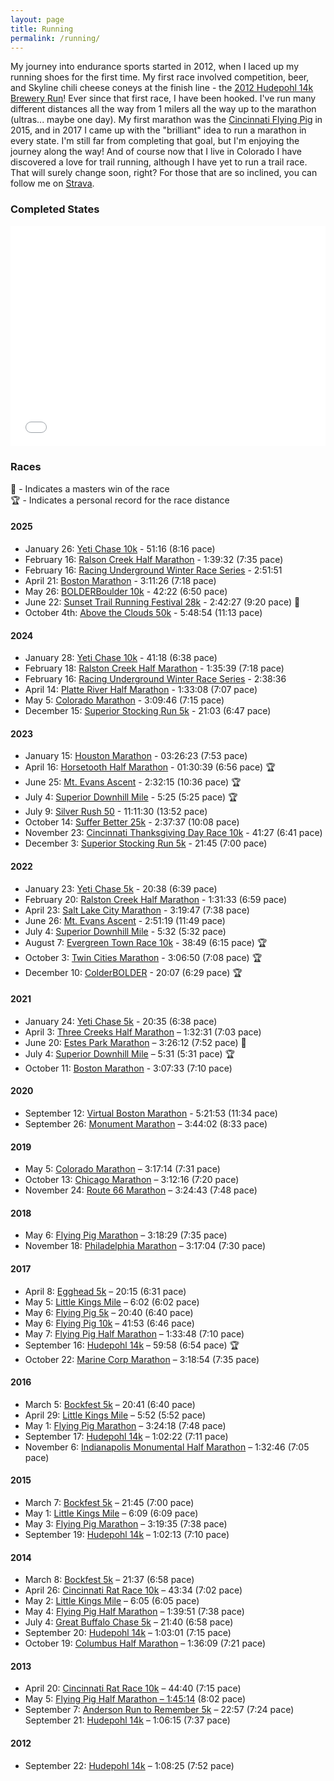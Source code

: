 ```yaml
---
layout: page
title: Running
permalink: /running/
---
```


My journey into endurance sports started in 2012, when I laced up my running shoes for the first time. My first race involved competition, beer, and Skyline chili cheese coneys at the finish line - the <a href="https://hudy14krun.com/">2012 Hudepohl 14k Brewery Run</a>! Ever since that first race, I have been hooked. I've run many different distances all the way from 1 milers all the way up to the marathon (ultras... maybe one day). My first marathon was the <a href="https://flyingpigmarathon.com/">Cincinnati Flying Pig</a> in 2015, and in 2017 I came up with the "brilliant" idea to run a marathon in every state. I'm still far from completing that goal, but I'm enjoying the journey along the way! And of course now that I live in Colorado I have discovered a love for trail running, although I have yet to run a trail race. That will surely change soon, right? For those that are so inclined, you can follow me on <a href="https://www.strava.com/athletes/jdhunt">Strava</a>. 

<h3>Completed States</h3>
<div style="max-width:980px;margin:5px auto 10px auto;font-size:14px;"><div style="position:relative;padding: 0 0 70% 0;height:0;overflow:hidden;"><iframe style="position:absolute;top:0;left:0;width:100%;height:100%;" src="//www.fla-shop.com/visited-states/embed/?st=CO%2CIL%2CMA%2CMN%2CNE%2COH%2COK%2CPA%2CTX%2CUT%2CVA&vc=1ca032&uc=90cfea&hc=40bfa6&bc=ffffff&sl=on" frameborder="0" scrolling="no"></iframe></div>

<h3>Races</h3>
🥇 - Indicates a masters win of the race<br />
🏆 - Indicates a personal record for the race distance

<div id="races-by-year">
    <h4>2025</h4>
    <ul>
        <li>January 26: <a href="https://racingunderground.racetecresults.com/myresults.aspx?uid=16436-654-2-62695">Yeti Chase 10k</a> - 51:16 (8:16 pace)</li>
        <li>February 16: <a href="https://racingunderground.racetecresults.com/myresults.aspx?uid=16436-5128-2-62992">Ralson Creek Half Marathon</a> - 1:39:32 (7:35 pace)</li>
        <li>February 16: <a href="https://racingunderground.racetecresults.com/myresults.aspx?uid=16436-5128-4-62910">Racing Underground Winter Race Series</a> - 2:51:51</li>
        <li>April 21: <a href="https://results.baa.org/2025/?content=detail&fpid=list&pid=list&idp=9TGHS6FF1B02CC&lang=EN_CAP&event=R&event_main_group=runner&page=18&search%5Bsex%5D=M&search%5Bage_class%5D=3&search_event=R">Boston Marathon</a> - 3:11:26 (7:18 pace)</li>
        <li>May 26: <a href="https://www.bolderboulder.com/races/2025-bolderboulder/?search=Jonathan+Hunt&age=&gender=">BOLDERBoulder 10k</a> - 42:22 (6:50 pace)</li>
        <li>June 22: <a href="https://runsignup.com/Race/Results/145382/IndividualResult/Ttqt?resultSetId=559337#U18590563">Sunset Trail Running Festival 28k</a> - 2:42:27 (9:20 pace) 🥇</li>
        <li>October 4th: <a href="https://ultrasignup.com/results_event.aspx?did=124925">Above the Clouds 50k</a> - 5:48:54 (11:13 pace)</li>
    </ul>
    <h4>2024</h4>
    <ul>
        <li>January 28: <a href="https://racingunderground.racetecresults.com/myresults.aspx?uid=16436-633-2-41545">Yeti Chase 10k</a> - 41:18 (6:38 pace)</li>
        <li>February 18: <a href="https://www.racetecresults.com/myresults.aspx?CId=16436&RId=634&EId=2&AId=42077">Ralston Creek Half Marathon</a> - 1:35:39 (7:18 pace)</li>
        <li>February 16: <a href="https://racingunderground.racetecresults.com/myresults.aspx?uid=16436-634-4-42406">Racing Underground Winter Race Series</a> - 2:38:36</li>
        <li>April 14: <a href="https://raceday.enmotive.com/#/events/2024-platte-river-half-marathon-relay/registrants/24e2c721-4ef8-422a-9134-8d509c3ad79c">Platte River Half Marathon</a> - 1:33:08 (7:07 pace)</li>
        <li>May 5: <a href="https://raceday.enmotive.com/#/events/2024-colorado-marathon/registrants/f00771b4-1e83-4f7f-8fbf-46a534cf7b3b">Colorado Marathon</a> - 3:09:46 (7:15 pace)</li>
        <li>December 15: <a href="https://racingunderground.racetecresults.com/myresults.aspx?uid=16436-653-1-62101">Superior Stocking Run 5k</a> - 21:03 (6:47 pace)</li>
    </ul>
    <h4>2023</h4>
    <ul>
        <li>January 15: <a href="https://www.delmopro.com/results-site/houston-marathon-results-details?hou_results_id=248296&hou_results_pid=RU2XC4BD">Houston Marathon</a> - 03:26:23 (7:53 pace)</li>
        <li>April 16: <a href="https://runsignup.com/Race/Results/80252/IndividualResult/dJtf?resultSetId=375155#U18590563">Horsetooth Half Marathon</a> - 01:30:39 (6:56 pace) 🏆</li>
        <li>June 25: <a href="https://racingunderground.racetecresults.com/myresults.aspx?uid=16436-540-2-284095">Mt. Evans Ascent</a> - 2:32:15 (10:36 pace) 🏆</li>
        <li>July 4: <a href="https://my.raceresult.com/251703/results">Superior Downhill Mile</a> - 5:25 (5:25 pace) 🏆</li>
        <li>July 9: <a href="https://www.athlinks.com/event/205238/results/Event/1049558/Course/2359813/Bib/472">Silver Rush 50</a> - 11:11:30 (13:52 pace)</li>
        <li>October 14: <a href="https://my.raceresult.com/266058/">Suffer Better 25k</a> - 2:37:37 (10:08 pace)</li>
        <li>November 23: <a href="https://onlineraceresults.com/race/view_race.php?race_id=77270&re_NO=e.g.%2C+1946&re_FN=Jonathan&re_LN=Hunt&re_CITY=&re_STATE=&re_DIVISION=&submit_action=select_result&race_id=77270#results">Cincinnati Thanksgiving Day Race 10k</a> - 41:27 (6:41 pace)</li>
        <li>December 3: <a href="https://racingunderground.racetecresults.com/myresults.aspx?uid=16436-632-1-41174">Superior Stocking Run 5k</a> - 21:45 (7:00 pace)</li>
    </ul>
    <h4>2022</h4>
    <ul>
        <li>January 23: <a href="https://racingunderground.racetecresults.com/myresults.aspx?uid=16436-535-1-277696">Yeti Chase 5k</a> - 20:38 (6:39 pace)</li>
        <li>February 20: <a href="https://racingunderground.racetecresults.com/myresults.aspx?uid=16436-536-2-278081">Ralston Creek Half Marathon</a> - 1:31:33 (6:59 pace)</li>
        <li>April 23: <a href="https://www.athlinks.com/event/20457/results/Event/1003533/Course/2188967/Bib/924">Salt Lake City Marathon</a> - 3:19:47 (7:38 pace)</li>
        <li>June 26: <a href="https://racingunderground.racetecresults.com/myresults.aspx?uid=16436-540-2-284095">Mt. Evans Ascent</a> - 2:51:19 (11:49 pace)</li>
        <li>July 4: <a href="https://racingunderground.racetecresults.com/myresults.aspx?uid=16436-562-1-286035">Superior Downhill Mile</a> - 5:32 (5:32 pace)</li>
        <li>August 7: <a href="https://racingunderground.racetecresults.com/myresults.aspx?uid=16436-409-2-22021">Evergreen Town Race 10k</a> - 38:49 (6:15 pace) 🏆</li>
        <li>October 3: <a href="https://www.mtecresults.com/runner/show?race=14047&email=1&rid=5073">Twin Cities Marathon</a> - 3:06:50 (7:08 pace) 🏆</li>
        <li>December 10: <a href="https://www.bolderboulder.com/colder-2022-race-results/">ColderBOLDER</a> - 20:07 (6:29 pace) 🏆</li>
    </ul>
    <h4>2021</h4>
    <ul>
        <li>January 24: <a href="https://racingunderground.racetecresults.com/myresults.aspx?uid=16436-470-1-243137">Yeti Chase 5k</a> - 20:35 (6:38 pace)</li>
        <li>April 3: <a href="https://racingunderground.racetecresults.com/myresults.aspx?uid=16436-474-1-244100">Three Creeks Half Marathon</a> – 1:32:31 (7:03 pace)</li>
        <li>June 20: <a href="https://results.sporthive.com/events/6810199152168940800/races/478387/bib/58">Estes Park Marathon</a> – 3:26:12 (7:52 pace) 🥇</li>
        <li>July 4: <a href="https://racingunderground.racetecresults.com/myresults.aspx?uid=16436-492-1-251443">Superior Downhill Mile</a> – 5:31 (5:31 pace) 🏆</li>
        <li>October 11: <a href="https://boston.r.mikatiming.com/2021/?content=detail&fpid=search&pid=search&idp=9TGHS6FF145F2F&lang=EN_CAP&event=R&event_main_group=runner&search%5Bname%5D=Hunt&search%5Bfirstname%5D=Jonathan&search_event=R">Boston Marathon</a> - 3:07:33 (7:10 pace)</li>
    </ul>
    <h4>2020</h4>
    <ul>
        <li>September 12: <a href="https://www.strava.com/activities/4050393715">Virtual Boston Marathon</a> - 5:21:53 (11:34 pace)</li>
        <li>September 26: <a href="https://racingunderground.racetecresults.com/myresults.aspx?uid=16436-449-1-228032">Monument Marathon</a> – 3:44:02 (8:33 pace)</li>
    </ul>
    <h4>2019</h4>
    <ul>
        <li>May 5: <a href="http://results2.xacte.com/#/e/2243/listing/129173?tagcode=346&place=6#place_6th">Colorado Marathon</a> – 3:17:14 (7:31 pace)</li>
        <li>October 13: <a href="https://chicago-history.r.mikatiming.com/2019/?content=detail&fpid=search&pid=search&idp=999999107FA312000022CE73&lang=EN_CAP&event=MAR&lang=EN_CAP&search%5Bname%5D=Hunt&search%5Bfirstname%5D=Jonathan&search_event=MAR">Chicago Marathon</a> – 3:12:16 (7:20 pace)</li>
        <li>November 24: <a href="https://events.hakuapp.com/custom_individual_results/?event_id=f7640ec8cd2f0858b2ad&tag_number=4331">Route 66 Marathon</a> – 3:24:43 (7:48 pace)</li>
    </ul>
    <h4>2018</h4>
    <ul>
        <li>May 6: <a href="https://onlineraceresults.com/event/view_event.php?event_id=22127&submit_action=hop&bib=2221">Flying Pig Marathon</a> – 3:18:29 (7:35 pace)</li>
        <li>November 18: <a href="http://live.xacte.com/templates/philadelphiamarathon.com/for-runners/?id=2209&tagcode=944">Philadelphia Marathon</a> – 3:17:04 (7:30 pace)</li>
    </ul>
    <h4>2017</h4>
    <ul>
        <li>April 8: <a href="https://runsignup.com/Race/Results/42319/IndividualResult/kKZz?resultSetId=76747#U18590563">Egghead 5k</a> – 20:15 (6:31 pace)</li>
        <li>May 5: <a href="https://onlineraceresults.com/race/view_individual.php?make_printable=1&bib_num=47577&race_id=57924&type=result">Little Kings Mile</a> – 6:02 (6:02 pace)</li>
        <li>May 6: <a href="https://onlineraceresults.com/race/view_individual.php?make_printable=1&bib_num=37747&race_id=57927&type=result">Flying Pig 5k</a> – 20:40 (6:40 pace)</li>
        <li>May 6: <a href="https://onlineraceresults.com/race/view_individual.php?make_printable=1&bib_num=29196&race_id=57925&type=result">Flying Pig 10k</a> – 41:53 (6:46 pace)</li>
        <li>May 7: <a href="https://onlineraceresults.com/race/view_individual.php?make_printable=1&bib_num=22619&race_id=57932&type=result">Flying Pig Half Marathon</a> – 1:33:48 (7:10 pace)</li>
        <li>September 16: <a href="https://www.onlineraceresults.com/race/view_individual.php?make_printable=1&bib_num=766&race_id=60170&type=result">Hudepohl 14k</a> – 59:58 (6:54 pace) 🏆</li>
        <li>October 22: <a href="http://results.xacte.com/?id=1896&tagcode=23122">Marine Corp Marathon</a> – 3:18:54 (7:35 pace)</li>
    </ul>
    <h4>2016</h4>
    <ul>
        <li>March 5: <a href="https://onlineraceresults.com/race/view_individual.php?make_printable=1&bib_num=320&race_id=51950&type=result">Bockfest 5k</a> – 20:41 (6:40 pace)</li>
        <li>April 29: <a href="https://www.onlineraceresults.com/race/view_individual.php?make_printable=1&bib_num=46065&race_id=52218&type=result">Little Kings Mile</a> – 5:52 (5:52 pace)</li>
        <li>May 1: <a href="https://www.onlineraceresults.com/race/view_individual.php?make_printable=1&bib_num=1865&race_id=52224&type=result">Flying Pig Marathon</a> – 3:24:18 (7:48 pace)</li>
        <li>September 17: <a href="https://onlineraceresults.com/race/view_individual.php?make_printable=1&bib_num=788&race_id=55004&type=result">Hudepohl 14k</a> – 1:02:22 (7:11 pace)</li>
        <li>November 6: <a href="https://onlineraceresults.com/race/view_individual.php?make_printable=1&bib_num=6356&race_id=56465&type=result">Indianapolis Monumental Half Marathon</a> – 1:32:46 (7:05 pace)</li>
    </ul>
    <h4>2015</h4>
    <ul>
        <li>March 7: <a href="https://onlineraceresults.com/race/view_individual.php?make_printable=1&bib_num=343&race_id=45558&type=result">Bockfest 5k</a> – 21:45 (7:00 pace)</li>
        <li>May 1: <a href="https://onlineraceresults.com/race/view_individual.php?make_printable=1&bib_num=44593&race_id=46543&type=result">Little Kings Mile</a> – 6:09 (6:09 pace)</li>
        <li>May 3: <a href="https://onlineraceresults.com/race/view_race.php?race_id=46020&re_FN=&re_LN=Hunt&re_NO=1934&re_CITY=&re_STATE=&re_DIVISION=&submit_action=select_result&race_id=46020#racetop">Flying Pig Marathon</a> – 3:19:35 (7:38 pace)</li>
        <li>September 19: <a href="https://www.onlineraceresults.com/race/view_individual.php?make_printable=1&bib_num=793&race_id=48907&type=result">Hudepohl 14k</a> – 1:02:13 (7:10 pace)</li>
    </ul>
    <h4>2014</h4>
    <ul>
        <li>March 8: <a href="https://www.onlineraceresults.com/race/view_individual.php?make_printable=1&bib_num=235&race_id=37867&type=result">Bockfest 5k</a> – 21:37 (6:58 pace)</li>
        <li>April 26: <a href="http://www.speedy-feet.com/races/2014/0426/rat-ov.htm">Cincinnati Rat Race 10k</a> – 43:34 (7:02 pace)</li>
        <li>May 2: <a href="https://onlineraceresults.com/race/view_race.php?race_id=39202&submit_action=select_result&re_NO=45838">Little Kings Mile</a> – 6:05 (6:05 pace)</li>
        <li>May 4: <a href="https://onlineraceresults.com/race/view_race.php?race_id=39227&submit_action=select_result&re_NO=11372">Flying Pig Half Marathon</a> – 1:39:51 (7:38 pace)</li>
        <li>July 4: <a href="https://results.rmraces.live/3wayracing/events/2014/the-great-buffalo-chase-5k/16/entrant?share=1">Great Buffalo Chase 5k</a> – 21:40 (6:58 pace)</li>
        <li>September 20: <a href="https://onlineraceresults.com/race/view_individual.php?make_printable=1&bib_num=971&race_id=41590&type=result">Hudepohl 14k</a> – 1:03:01 (7:15 pace)</li>
        <li>October 19: <a href="https://www.mtecresults.com/runner/show?race=2702&rid=14836">Columbus Half Marathon</a> – 1:36:09 (7:21 pace)</li>
    </ul>
    <h4>2013</h4>
    <ul>
        <li>April 20: <a href="http://speedy-feet.com/races/2013/0420/rat10r_ov.htm">Cincinnati Rat Race 10k</a> – 44:40 (7:15 pace)</li>
        <li>May 5: <a href="https://onlineraceresults.com/race/view_race.php?race_id=32008&submit_action=select_result&re_NO=13545">Flying Pig Half Marathon – 1:45:14</a> (8:02 pace)</li>
        <li>September 7: <a href="https://www.strava.com/activities/1182350986">Anderson Run to Remember 5k</a> – 22:57 (7:24 pace)</li>September 21: <a href="https://www.onlineraceresults.com/race/view_individual.php?make_printable=1&bib_num=992&race_id=34044&type=result">Hudepohl 14k</a> – 1:06:15 (7:37 pace)</li>
    </ul>
    <h4>2012</h4>
    <ul>
        <li>September 22: <a href="https://onlineraceresults.com/race/view_individual.php?make_printable=1&bib_num=1471&race_id=28204&type=result">Hudepohl 14k</a> – 1:08:25 (7:52 pace)</li>
    </ul>
</div>